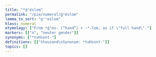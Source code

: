 ```yaml
---
title: "*ǵʰéslom"
permalink: "/pie/numeral/ǵʰéslom"
lemma_to_sort: "g'ʰeslom"
klass: numeral
etymology: ["From *ǵʰes- (“hand”) +‎ -*-lom, as if \"full hand\"."]
markers: [["n", "neuter gender"]]
synonyms: ["*tuHsont-"]
definitions: [["thousand\nSynonym: *tuHsont-"]]
topics: []
---
```

